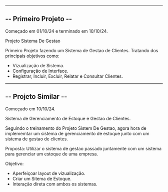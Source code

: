 -------------------------------------------------
--            Primeiro Projeto                 --
-------------------------------------------------
Começado em 01/10/24 e terminado em 10/10/24.

Projeto Sistema De Gestao

Primeiro Projeto fazendo um Sistema de Gestao de Clientes. Tratando dos principais objetivos como:
- Vizualização de Sistema.
- Configuração de Interface.
- Registrar, Incluir, Excluir, Relatar e Consultar Clientes.



-------------------------------------------------
--            Projeto Similar                  --
-------------------------------------------------
Começado em 10/10/24.

Sistema de Gerenciamento de Estoque e Gestao de Clientes.

Seguindo o treinamento do Projeto Sistem De Gestao, agora hora de implememtar um sistema de 
gerenciamento de estoque junto com um sistema de gestao de clientes.

Proposta: Utilizar o sistema de gestao passado juntamente com um sistema para gerenciar um
estoque de uma empresa.

Objetivo: 
- Aperfeiçoar layout de vizualização.
- Criar um Sitema de Estoque.
- Interação direta com ambos os sistemas.
